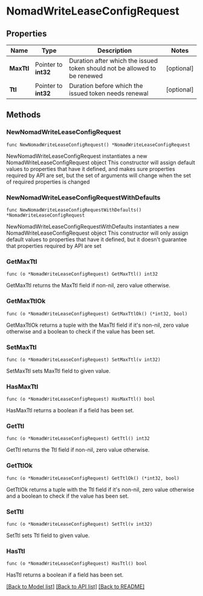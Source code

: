 # NomadWriteLeaseConfigRequest

## Properties

Name | Type | Description | Notes
------------ | ------------- | ------------- | -------------
**MaxTtl** | Pointer to **int32** | Duration after which the issued token should not be allowed to be renewed | [optional] 
**Ttl** | Pointer to **int32** | Duration before which the issued token needs renewal | [optional] 

## Methods

### NewNomadWriteLeaseConfigRequest

`func NewNomadWriteLeaseConfigRequest() *NomadWriteLeaseConfigRequest`

NewNomadWriteLeaseConfigRequest instantiates a new NomadWriteLeaseConfigRequest object
This constructor will assign default values to properties that have it defined,
and makes sure properties required by API are set, but the set of arguments
will change when the set of required properties is changed

### NewNomadWriteLeaseConfigRequestWithDefaults

`func NewNomadWriteLeaseConfigRequestWithDefaults() *NomadWriteLeaseConfigRequest`

NewNomadWriteLeaseConfigRequestWithDefaults instantiates a new NomadWriteLeaseConfigRequest object
This constructor will only assign default values to properties that have it defined,
but it doesn't guarantee that properties required by API are set

### GetMaxTtl

`func (o *NomadWriteLeaseConfigRequest) GetMaxTtl() int32`

GetMaxTtl returns the MaxTtl field if non-nil, zero value otherwise.

### GetMaxTtlOk

`func (o *NomadWriteLeaseConfigRequest) GetMaxTtlOk() (*int32, bool)`

GetMaxTtlOk returns a tuple with the MaxTtl field if it's non-nil, zero value otherwise
and a boolean to check if the value has been set.

### SetMaxTtl

`func (o *NomadWriteLeaseConfigRequest) SetMaxTtl(v int32)`

SetMaxTtl sets MaxTtl field to given value.

### HasMaxTtl

`func (o *NomadWriteLeaseConfigRequest) HasMaxTtl() bool`

HasMaxTtl returns a boolean if a field has been set.

### GetTtl

`func (o *NomadWriteLeaseConfigRequest) GetTtl() int32`

GetTtl returns the Ttl field if non-nil, zero value otherwise.

### GetTtlOk

`func (o *NomadWriteLeaseConfigRequest) GetTtlOk() (*int32, bool)`

GetTtlOk returns a tuple with the Ttl field if it's non-nil, zero value otherwise
and a boolean to check if the value has been set.

### SetTtl

`func (o *NomadWriteLeaseConfigRequest) SetTtl(v int32)`

SetTtl sets Ttl field to given value.

### HasTtl

`func (o *NomadWriteLeaseConfigRequest) HasTtl() bool`

HasTtl returns a boolean if a field has been set.


[[Back to Model list]](../README.md#documentation-for-models) [[Back to API list]](../README.md#documentation-for-api-endpoints) [[Back to README]](../README.md)


